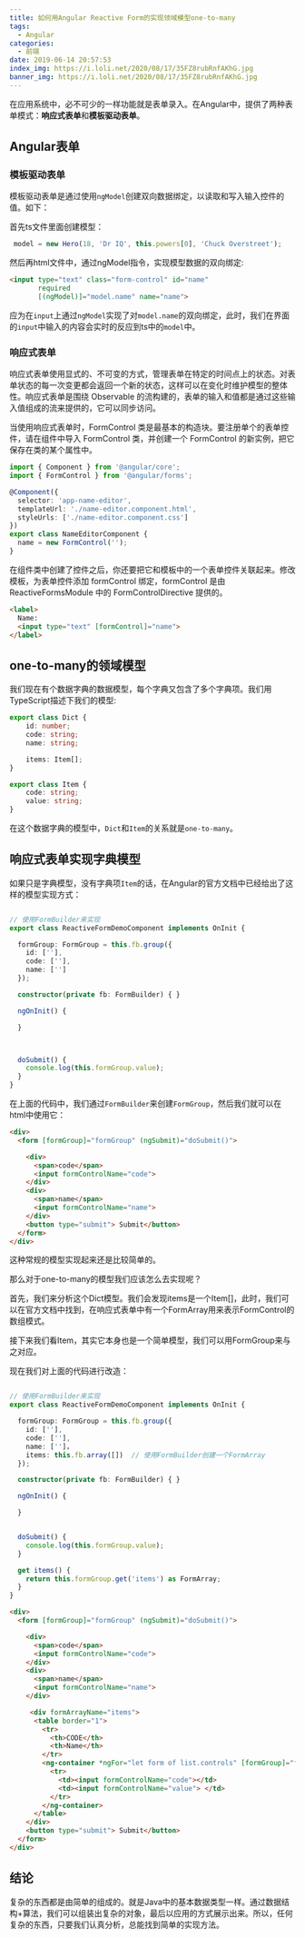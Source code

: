 ```yaml
---
title: 如何用Angular Reactive Form的实现领域模型one-to-many
tags:
  - Angular
categories:
  - 前端
date: 2019-06-14 20:57:53
index_img: https://i.loli.net/2020/08/17/35FZ8rubRnfAKhG.jpg
banner_img: https://i.loli.net/2020/08/17/35FZ8rubRnfAKhG.jpg
---
```



在应用系统中，必不可少的一样功能就是表单录入。在Angular中，提供了两种表单模式：**响应式表单**和**模板驱动表单**。


## Angular表单

### 模板驱动表单

模板驱动表单是通过使用`ngModel`创建双向数据绑定，以读取和写入输入控件的值。如下：

首先ts文件里面创建模型：
```typescript
 model = new Hero(18, 'Dr IQ', this.powers[0], 'Chuck Overstreet');
```

然后再html文件中，通过ngModel指令，实现模型数据的双向绑定:

```html
<input type="text" class="form-control" id="name"
       required
       [(ngModel)]="model.name" name="name">
```

应为在`input`上通过`ngModel`实现了对`model.name`的双向绑定，此时，我们在界面的`input`中输入的内容会实时的反应到ts中的`model`中。

### 响应式表单

响应式表单使用显式的、不可变的方式，管理表单在特定的时间点上的状态。对表单状态的每一次变更都会返回一个新的状态，这样可以在变化时维护模型的整体性。响应式表单是围绕 Observable 的流构建的，表单的输入和值都是通过这些输入值组成的流来提供的，它可以同步访问。

当使用响应式表单时，FormControl 类是最基本的构造块。要注册单个的表单控件，请在组件中导入 FormControl 类，并创建一个 FormControl 的新实例，把它保存在类的某个属性中。

```typescript
import { Component } from '@angular/core';
import { FormControl } from '@angular/forms';

@Component({
  selector: 'app-name-editor',
  templateUrl: './name-editor.component.html',
  styleUrls: ['./name-editor.component.css']
})
export class NameEditorComponent {
  name = new FormControl('');
}
```

在组件类中创建了控件之后，你还要把它和模板中的一个表单控件关联起来。修改模板，为表单控件添加 formControl 绑定，formControl 是由 ReactiveFormsModule 中的 FormControlDirective 提供的。

```html
<label>
  Name:
  <input type="text" [formControl]="name">
</label>
```

## one-to-many的领域模型

我们现在有个数据字典的数据模型，每个字典又包含了多个字典项。我们用TypeScript描述下我们的模型:
```typescript
export class Dict {
    id: number;
    code: string;
    name: string;

    items: Item[];
}

export class Item {
    code: string;
    value: string;
}

```
在这个数据字典的模型中，`Dict`和`Item`的关系就是`one-to-many`。

## 响应式表单实现字典模型

如果只是字典模型，没有字典项`Item`的话，在Angular的官方文档中已经给出了这样的模型实现方式：

```typescript

// 使用FormBuilder来实现
export class ReactiveFormDemoComponent implements OnInit {

  formGroup: FormGroup = this.fb.group({
    id: [''],
    code: [''],
    name: ['']
  });

  constructor(private fb: FormBuilder) { }

  ngOnInit() {

  }



  doSubmit() {
    console.log(this.formGroup.value);
  }
}
```
在上面的代码中，我们通过`FormBuilder`来创建`FormGroup`，然后我们就可以在html中使用它：

```html
<div>
  <form [formGroup]="formGroup" (ngSubmit)="doSubmit()">

    <div>
      <span>code</span>
      <input formControlName="code">
    </div>
    <div>
      <span>name</span>
      <input formControlName="name">
    </div>
    <button type="submit"> Submit</button>
  </form>
</div>

```
这种常规的模型实现起来还是比较简单的。

那么对于one-to-many的模型我们应该怎么去实现呢？

首先，我们来分析这个Dict模型。我们会发现items是一个Item[]，此时，我们可以在官方文档中找到，在响应式表单中有一个FormArray用来表示FormControl的数组模式。

接下来我们看Item，其实它本身也是一个简单模型，我们可以用FormGroup来与之对应。

现在我们对上面的代码进行改造：

```typescript

// 使用FormBuilder来实现
export class ReactiveFormDemoComponent implements OnInit {

  formGroup: FormGroup = this.fb.group({
    id: [''],
    code: [''],
    name: ['']，
    items: this.fb.array([])  // 使用FormBuilder创建一个FormArray
  });

  constructor(private fb: FormBuilder) { }

  ngOnInit() {

  }


  doSubmit() {
    console.log(this.formGroup.value);
  }

  get items() {
    return this.formGroup.get('items') as FormArray;
  }
}
```

```html
<div>
  <form [formGroup]="formGroup" (ngSubmit)="doSubmit()">

    <div>
      <span>code</span>
      <input formControlName="code">
    </div>
    <div>
      <span>name</span>
      <input formControlName="name">
    </div>

     <div formArrayName="items">
      <table border="1">
        <tr>
          <th>CODE</th>
          <th>Name</th>
        </tr>
        <ng-container *ngFor="let form of list.controls" [formGroup]="form">
          <tr>
            <td><input formControlName="code"></td>
            <td><input formControlName="value"> </td>
          </tr>
        </ng-container>
      </table>
    </div>
    <button type="submit"> Submit</button>
  </form>
</div>

```
## 结论
复杂的东西都是由简单的组成的。就是Java中的基本数据类型一样。通过数据结构+算法，我们可以组装出复杂的对象，最后以应用的方式展示出来。所以，任何复杂的东西，只要我们认真分析，总能找到简单的实现方法。
